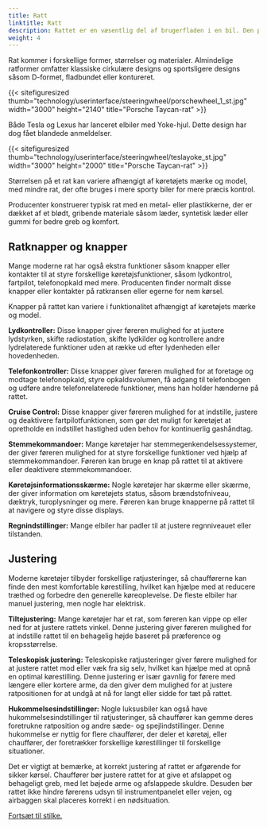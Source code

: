 ```yaml
---
title: Ratt
linktitle: Ratt
description: Rattet er en væsentlig del af brugerfladen i en bil. Den primære kontrolmekanisme gør det muligt for føreren at styre køretøjet og styre bevægelsesretningen.
weight: 4
---
```

<!-- markdownlint-disable MD033 -->
Rat kommer i forskellige former, størrelser og materialer. Almindelige ratformer omfatter klassiske cirkulære designs og sportsligere designs såsom D-formet, fladbundet eller kontureret.

{{< sitefiguresized thumb="technology/userinterface/steeringwheel/porschewheel_1_st.jpg" width="3000" height="2140" title="Porsche Taycan-rat" >}}

Både Tesla og Lexus har lanceret elbiler med Yoke-hjul. Dette design har dog fået blandede anmeldelser.

{{< sitefiguresized thumb="technology/userinterface/steeringwheel/teslayoke_st.jpg" width="3000" height="2000" title="Porsche Taycan-rat" >}}

Størrelsen på et rat kan variere afhængigt af køretøjets mærke og model, med mindre rat, der ofte bruges i mere sporty biler for mere præcis kontrol.

Producenter konstruerer typisk rat med en metal- eller plastikkerne, der er dækket af et blødt, gribende materiale såsom læder, syntetisk læder eller gummi for bedre greb og komfort.

## Ratknapper og knapper

Mange moderne rat har også ekstra funktioner såsom knapper eller kontakter til at styre forskellige køretøjsfunktioner, såsom lydkontrol, fartpilot, telefonopkald med mere. Producenten finder normalt disse knapper eller kontakter på ratkransen eller egerne for nem kørsel.

Knapper på rattet kan variere i funktionalitet afhængigt af køretøjets mærke og model.

**Lydkontroller:** Disse knapper giver føreren mulighed for at justere lydstyrken, skifte radiostation, skifte lydkilder og kontrollere andre lydrelaterede funktioner uden at række ud efter lydenheden eller hovedenheden.

**Telefonkontroller:** Disse knapper giver føreren mulighed for at foretage og modtage telefonopkald, styre opkaldsvolumen, få adgang til telefonbogen og udføre andre telefonrelaterede funktioner, mens han holder hænderne på rattet.

**Cruise Control:** Disse knapper giver føreren mulighed for at indstille, justere og deaktivere fartpilotfunktionen, som gør det muligt for køretøjet at opretholde en indstillet hastighed uden behov for kontinuerlig gashåndtag.

**Stemmekommandoer:** Mange køretøjer har stemmegenkendelsessystemer, der giver føreren mulighed for at styre forskellige funktioner ved hjælp af stemmekommandoer. Føreren kan bruge en knap på rattet til at aktivere eller deaktivere stemmekommandoer.

**Køretøjsinformationsskærme:** Nogle køretøjer har skærme eller skærme, der giver information om køretøjets status, såsom brændstofniveau, dæktryk, turoplysninger og mere. Føreren kan bruge knapperne på rattet til at navigere og styre disse displays.

**Regnindstillinger:** Mange elbiler har padler til at justere regnniveauet eller tilstanden.

## Justering

Moderne køretøjer tilbyder forskellige ratjusteringer, så chaufførerne kan finde den mest komfortable kørestilling, hvilket kan hjælpe med at reducere træthed og forbedre den generelle køreoplevelse. De fleste elbiler har manuel justering, men nogle har elektrisk.

**Tiltejustering:** Mange køretøjer har et rat, som føreren kan vippe op eller ned for at justere rattets vinkel. Denne justering giver føreren mulighed for at indstille rattet til en behagelig højde baseret på præference og kropsstørrelse.

**Teleskopisk justering:** Teleskopiske ratjusteringer giver førere mulighed for at justere rattet mod eller væk fra sig selv, hvilket kan hjælpe med at opnå en optimal kørestilling. Denne justering er især gavnlig for førere med længere eller kortere arme, da den giver dem mulighed for at justere ratpositionen for at undgå at nå for langt eller sidde for tæt på rattet.

**Hukommelsesindstillinger:** Nogle luksusbiler kan også have hukommelsesindstillinger til ratjusteringer, så chauffører kan gemme deres foretrukne ratposition og andre sæde- og spejlindstillinger. Denne hukommelse er nyttig for flere chauffører, der deler et køretøj, eller chauffører, der foretrækker forskellige kørestillinger til forskellige situationer.

Det er vigtigt at bemærke, at korrekt justering af rattet er afgørende for sikker kørsel. Chauffører bør justere rattet for at give et afslappet og behageligt greb, med let bøjede arme og afslappede skuldre. Desuden bør rattet ikke hindre førerens udsyn til instrumentpanelet eller vejen, og airbaggen skal placeres korrekt i en nødsituation.

[Fortsæt til stilke.](../stalks/)